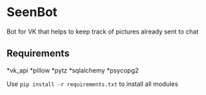 # SeenBot
Bot for VK that helps to keep track of pictures already sent to chat

## Requirements

*vk_api
*pillow
*pytz
*sqlalchemy
*psycopg2

Use `pip install -r requirements.txt` to install all modules